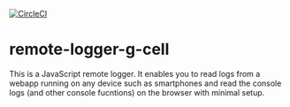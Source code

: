 [![CircleCI](https://circleci.com/gh/ggcaponetto/remote-logger-g-cell.svg?style=svg)](https://circleci.com/gh/ggcaponetto/remote-logger-g-cell)

# remote-logger-g-cell

This is a JavaScript remote logger. It enables you to read logs from a webapp running on any device such as smartphones
and read the console logs (and other console fucntions) on the browser with minimal setup.